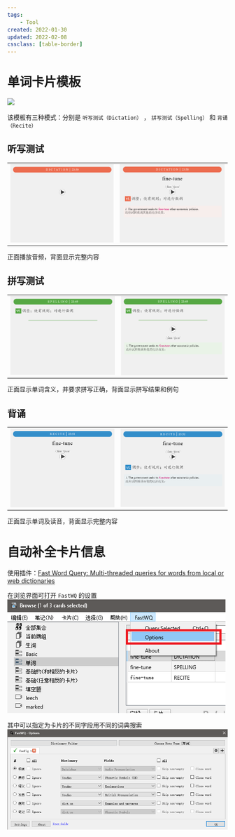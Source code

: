```yaml
---
tags:
    - Tool
created: 2022-01-30
updated: 2022-02-08
cssclass: [table-border]
---
```


# 单词卡片模板

![](assets/Anki/生词.apkg)

该模板有三种模式：分别是 `听写测试（Dictation）` ， `拼写测试（Spelling）` 和 `背诵 （Recite）`

## 听写测试

|                               |                                   |
| ----------------------------- | --------------------------------- |
| ![正面](assets/Anki/Untitled.png) | ![背面](assets/Anki/Untitled%201.png) |

正面播放音频，背面显示完整内容

## 拼写测试

|                                       |                                       |
| ------------------------------------- | ------------------------------------- |
| ![正面](assets/Anki/Untitled%202.png) | ![背面](assets/Anki/Untitled%203.png) | 

正面显示单词含义，并要求拼写正确，背面显示拼写结果和例句

## 背诵

|                                       |                                       |
| ------------------------------------- | ------------------------------------- |
| ![正面](assets/Anki/Untitled%204.png) | ![背面](assets/Anki/Untitled%205.png) | 

正面显示单词及读音，背面显示完整内容

# 自动补全卡片信息

使用插件：[Fast Word Query: Multi-threaded queries for words from local or web dictionaries](https://ankiweb.net/shared/info/1807206748)

在浏览界面可打开 `FastWQ` 的设置
![|500](assets/Anki/Untitled%206.png)

其中可以指定为卡片的不同字段用不同的词典搜索
![|500](assets/Anki/Untitled%207.png)